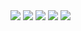 <!DOCTYPE HTML>
<html>

<head>
</head>

<body>

<img src="img/cv-nzengou_v21_part1.png">
<img src="img/cv-nzengou_v21_part2.png">
<img src="img/cv-nzengou_v21_part3.png">
<img src="img/cv-nzengou_v21_part4.png">
<img src="img/cv-nzengou_v21_part5.png">


</body>

</html>
